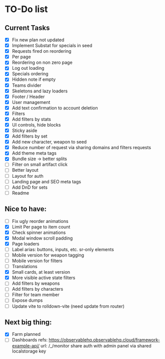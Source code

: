 # TO-Do list

## Current Tasks

- [x] Fix new plan not updated
- [x] Implement Substat for specials in seed
- [x] Requests fired on reordering
- [x] Per page
- [x] Reordering on non zero page
- [x] Log out loading
- [x] Specials ordering
- [x] Hidden note if empty
- [x] Teams divider
- [x] Skeletons and lazy loaders
- [x] Footer / Header
- [x] User management
- [x] Add text confirmation to account deletion
- [x] Filters
- [x] Add filters by stats
- [x] UI controls, hide blocks
- [x] Sticky aside
- [x] Add filters by set
- [x] Add new character, weapon to seed
- [x] Reduce number of request via sharing domains and filters requests
- [x] Add theme meta tags
- [x] Bundle size -> better splits
- [ ] Filter on small artifact click
- [ ] Better layout
- [ ] Layout for auth
- [ ] Landing page and SEO meta tags
- [ ] Add DnD for sets
- [ ] Readme

## Nice to have:

- [ ] Fix ugly reorder animations
- [x] Limit Per page to item count
- [x] Check spinner animations
- [x] Modal window scroll padding
- [x] Page loaders
- [ ] Label arias: buttons, inputs, etc. sr-only elements
- [ ] Mobile version for weapon tagging
- [ ] Mobile version for filters
- [ ] Translations
- [x] Small cards, at least version
- [x] More visible active state filters
- [ ] Add filters by weapons
- [ ] Add filters by characters
- [ ] Filter for team member
- [ ] Expose dumps
- [ ] Update vite to rolldown-vite (need update from router)

## Next big thing:

- [x] Farm planned
- [ ] Dashboards
    refs: https://observablehq.observablehq.cloud/framework-example-api/
    url: /_/monitor
    share auth with admin panel via shared localstorage key
